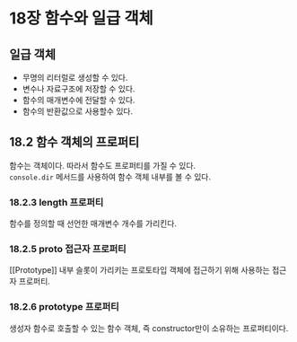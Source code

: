 # 18장 함수와 일급 객체
## 일급 객체
- 무명의 리터럴로 생성할 수 있다.
- 변수나 자료구조에 저장할 수 있다.
- 함수의 매개변수에 전달할 수 있다.
- 함수의 반환값으로 사용할수 있다.

## 18.2 함수 객체의 프로퍼티

함수는 객체이다. 따라서 함수도 프로퍼티를 가질 수 있다.  
`console.dir` 메서드를 사용하여 함수 객체 내부를 볼 수 있다.
### 18.2.3 length 프로퍼티

함수를 정의할 때 선언한 매개변수 개수를 가리킨다.

### 18.2.5 **proto** 접근자 프로퍼티

[[Prototype]] 내부 슬롯이 가리키는 프로토타입 객체에 접근하기 위해 사용하는 접근자 프로퍼티.

### 18.2.6 prototype 프로퍼티

생성자 함수로 호출할 수 있는 함수 객체, 즉 constructor만이 소유하는 프로퍼티이다.